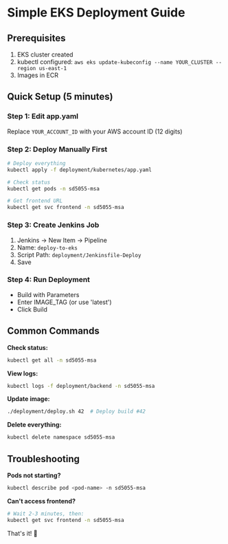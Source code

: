 # Simple EKS Deployment Guide

## Prerequisites
1. EKS cluster created
2. kubectl configured: `aws eks update-kubeconfig --name YOUR_CLUSTER --region us-east-1`
3. Images in ECR

## Quick Setup (5 minutes)

### Step 1: Edit app.yaml
Replace `YOUR_ACCOUNT_ID` with your AWS account ID (12 digits)

### Step 2: Deploy Manually First
```bash
# Deploy everything
kubectl apply -f deployment/kubernetes/app.yaml

# Check status
kubectl get pods -n sd5055-msa

# Get frontend URL
kubectl get svc frontend -n sd5055-msa
```

### Step 3: Create Jenkins Job
1. Jenkins → New Item → Pipeline
2. Name: `deploy-to-eks`
3. Script Path: `deployment/Jenkinsfile-Deploy`
4. Save

### Step 4: Run Deployment
- Build with Parameters
- Enter IMAGE_TAG (or use 'latest')
- Click Build

## Common Commands

**Check status:**
```bash
kubectl get all -n sd5055-msa
```

**View logs:**
```bash
kubectl logs -f deployment/backend -n sd5055-msa
```

**Update image:**
```bash
./deployment/deploy.sh 42  # Deploy build #42
```

**Delete everything:**
```bash
kubectl delete namespace sd5055-msa
```

## Troubleshooting

**Pods not starting?**
```bash
kubectl describe pod <pod-name> -n sd5055-msa
```

**Can't access frontend?**
```bash
# Wait 2-3 minutes, then:
kubectl get svc frontend -n sd5055-msa
```

That's it! 🎉
